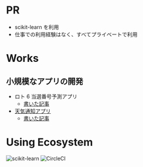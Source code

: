 # PR

- scikit-learn を利用
- 仕事での利用経験はなく、すべてプライベートで利用

# Works

## 小規模なアプリの開発

- ロト 6 当選番号予測アプリ
  - [書いた記事](https://kurosame-th.hatenadiary.com/entry/2019/03/30/204921)
- [天気通知アプリ](https://github.com/kurosame/bots-python/blob/master/bots/weather.py)
  - [書いた記事](https://qiita.com/kurosame/items/b6dbc5a7d900e6dc2b6f)

# Using Ecosystem

![scikit-learn](/scikit-learn.png 'scikit-learn')
![CircleCI](/circleci.png 'CircleCI')
